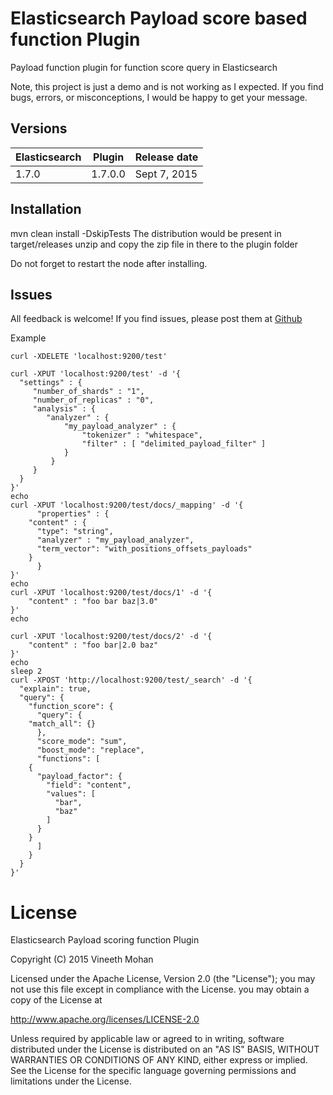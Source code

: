 # Elasticsearch Payload score based function Plugin

Payload function plugin for function score query in Elasticsearch

Note, this project is just a demo and is not working as I expected. If you find bugs, errors, or
misconceptions, I would be happy to get your message.

## Versions


| Elasticsearch  | Plugin         | Release date |
| -------------- | -------------- | ------------ |
| 1.7.0          | 1.7.0.0        | Sept 7, 2015 |


## Installation

mvn clean install -DskipTests
The distribution would be present in target/releases
unzip and copy the zip file in there to the plugin folder

Do not forget to restart the node after installing.




## Issues

All feedback is welcome! If you find issues, please post them at [Github](https://github.com/jprante/elasticsearch-payload/issues)


Example

	curl -XDELETE 'localhost:9200/test'

	curl -XPUT 'localhost:9200/test' -d '{
	  "settings" : {
	     "number_of_shards" : "1",
	     "number_of_replicas" : "0",
	     "analysis" : {
		    "analyzer" : {
		        "my_payload_analyzer" : {
		            "tokenizer" : "whitespace",
		            "filter" : [ "delimited_payload_filter" ]
		        }
		     }
	     }
	  }
	}'
	echo
	curl -XPUT 'localhost:9200/test/docs/_mapping' -d '{
	      "properties" : {
		"content" : {
		  "type": "string",
		  "analyzer" : "my_payload_analyzer",
		  "term_vector": "with_positions_offsets_payloads"
		}
	      }
	}'
	echo
	curl -XPUT 'localhost:9200/test/docs/1' -d '{
	    "content" : "foo bar baz|3.0"
	}'
	echo

	curl -XPUT 'localhost:9200/test/docs/2' -d '{
	    "content" : "foo bar|2.0 baz"
	}'
	echo
	sleep 2
	curl -XPOST 'http://localhost:9200/test/_search' -d '{
	  "explain": true,
	  "query": {
	    "function_score": {
	      "query": {
		"match_all": {}
	      },
	      "score_mode": "sum",
	      "boost_mode": "replace",
	      "functions": [
		{
		  "payload_factor": {
		    "field": "content",
		    "values": [
		      "bar",
		      "baz"
		    ]
		  }
		}
	      ]
	    }
	  }
	}'



# License

Elasticsearch Payload scoring function Plugin

Copyright (C) 2015 Vineeth Mohan

Licensed under the Apache License, Version 2.0 (the "License");
you may not use this file except in compliance with the License.
you may obtain a copy of the License at

http://www.apache.org/licenses/LICENSE-2.0

Unless required by applicable law or agreed to in writing, software
distributed under the License is distributed on an "AS IS" BASIS,
WITHOUT WARRANTIES OR CONDITIONS OF ANY KIND, either express or implied.
See the License for the specific language governing permissions and
limitations under the License.
